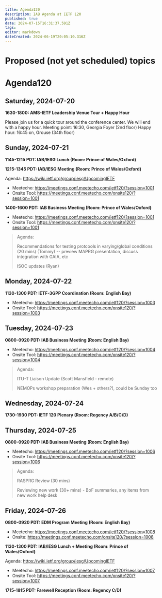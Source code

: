 ```yaml
---
title: Agenda120
description: IAB Agenda at IETF 120
published: true
date: 2024-07-15T16:31:37.591Z
tags: 
editor: markdown
dateCreated: 2024-06-19T20:05:10.316Z
---
```


# Proposed (not yet scheduled) topics


# Agenda120

## Saturday, 2024-07-20

**1630-1800: AMS-IETF Leadership Venue Tour + Happy Hour**

Please join us for a quick tour around the conference center. We will end with a happy hour. 
Meeting point: 16:30, Georgia Foyer (2nd floor)
Happy hour: 16:45 on, Grouse (34th floor)

## Sunday, 2024-07-21

**1145-1215 PDT: IAB/IESG Lunch (Room: Prince of Wales/Oxford)**

**1215-1345 PDT: IAB/IESG Meeting (Room: Prince of Wales/Oxford)** 

Agenda: https://wiki.ietf.org/group/iesg/UpcomingIETF

* Meetecho: https://meetings.conf.meetecho.com/ietf120/?session=1001
* Onsite Tool: https://meetings.conf.meetecho.com/onsite120/?session=1001

**1400-1600 PDT: IAB Business Meeting (Room: Prince of Wales/Oxford)** 

* Meetecho: https://meetings.conf.meetecho.com/ietf120/?session=1001
* Onsite Tool: https://meetings.conf.meetecho.com/onsite120/?session=1001

> Agenda:
> 
> Recommendations for testing protcools in varying/global conditions (20 mins) (Tommy) -- preview MAPRG presentation, discuss integration with GAIA, etc 
>
> ISOC updates (Ryan)

## Monday, 2024-07-22

**1130-1300 PDT: IETF-3GPP Coordination (Room: English Bay)**

* Meetecho: https://meetings.conf.meetecho.com/ietf120/?session=1003
* Onsite Tool: https://meetings.conf.meetecho.com/onsite120/?session=1003

## Tuesday, 2024-07-23

**0800-0920 PDT: IAB Business Meeting (Room: English Bay)**

* Meetecho: https://meetings.conf.meetecho.com/ietf120/?session=1004
* Onsite Tool: https://meetings.conf.meetecho.com/onsite120/?session=1004

> Agenda: 
> 
> ITU-T Liaison Update (Scott Mansfield - remote)
>
> NEMOPs workshop preparation (Wes + others?), could be Sunday too

## Wednesday, 2024-07-24

**1730-1930 PDT: IETF 120 Plenary (Room: Regency A/B/C/D)**

## Thursday, 2024-07-25

**0800-0920 PDT: IAB Business Meeting (Room: English Bay)**

* Meetecho: https://meetings.conf.meetecho.com/ietf120/?session=1006
* Onsite Tool: https://meetings.conf.meetecho.com/onsite120/?session=1006

> Agenda:
> 
> RASPRG Review (30 mins)
>
> Reviewing new work (30+ mins) - BoF summaries, any items from new work help desk

## Friday, 2024-07-26

**0800-0920 PDT: EDM Program Meeting (Room: English Bay)**

* Meetecho: https://meetings.conf.meetecho.com/ietf120/?session=1008
* Onsite: https://meetings.conf.meetecho.com/onsite120/?session=1008

**1130-1300 PDT: IAB/IESG Lunch + Meeting (Room: Prince of Wales/Oxford)** 

Agenda: https://wiki.ietf.org/group/iesg/UpcomingIETF

* Meetecho: https://meetings.conf.meetecho.com/ietf120/?session=1007
* Onsite Tool: https://meetings.conf.meetecho.com/onsite120/?session=1007

**1715-1815 PDT: Farewell Reception (Room: Regency C/D)**



